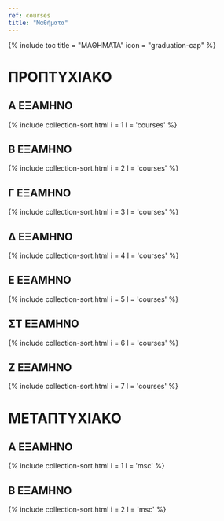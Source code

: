 ```yaml
---
ref: courses
title: "Μαθήματα"
---
```


{% include toc title = "ΜΑΘΗΜΑΤΑ" icon = "graduation-cap" %}

# ΠΡΟΠΤΥΧΙΑΚΟ

## A ΕΞΑΜΗΝΟ

{% include collection-sort.html i = 1 l = 'courses' %}

## Β ΕΞΑΜΗΝΟ

{% include collection-sort.html i = 2 l = 'courses' %}

## Γ ΕΞΑΜΗΝΟ

{% include collection-sort.html i = 3 l = 'courses' %}

## Δ ΕΞΑΜΗΝΟ

{% include collection-sort.html i = 4 l = 'courses' %}

## Ε ΕΞΑΜΗΝΟ

{% include collection-sort.html i = 5 l = 'courses' %}

## ΣΤ ΕΞΑΜΗΝΟ

{% include collection-sort.html i = 6 l = 'courses' %}

## Ζ ΕΞΑΜΗΝΟ

{% include collection-sort.html i = 7 l = 'courses' %}

# ΜΕΤΑΠΤΥΧΙΑΚΟ

## A ΕΞΑΜΗΝΟ

{% include collection-sort.html i = 1 l = 'msc' %}

## Β ΕΞΑΜΗΝΟ

{% include collection-sort.html i = 2 l = 'msc' %}
